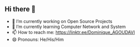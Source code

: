## Hi there 👋
- 🔭 I’m currently working on Open Source Projects
- 🌱 I’m currently learning Computer Network and System
- 📫 How to reach me: https://linktr.ee/Dominique_AGOUDAVI
- 😄 Pronouns: He/His/Him
